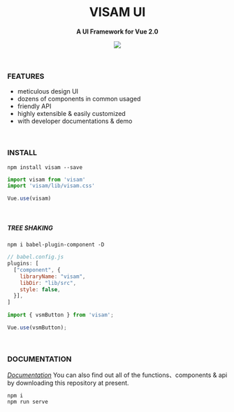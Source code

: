 # <h1 align="center">VISAM UI</h1>

<p align="center"><b>A UI Framework for Vue 2.0</b></p>
<p align="center">
  <a href="https://www.npmjs.org/package/visam">
    <img src="https://img.shields.io/npm/v/visam.svg">
  </a>
  <!-- &nbsp;
  <a href="https://img.shields.io/github/stars/mungaakei/visam?style=social">
    <img alt="GitHub Repo stars" src="https://img.shields.io/github/stars/mungaakei/visam?style=social">
  </a> -->
</p>
<br>

### FEATURES

- meticulous design UI
- dozens of components in common usaged
- friendly API
- highly extensible & easily customized
- with developer documentations & demo

<br>

### INSTALL

```node
npm install visam --save
```

```js
import visam from 'visam'
import 'visam/lib/visam.css'

Vue.use(visam)
```
&nbsp;
##### TREE SHAKING

```node
npm i babel-plugin-component -D
```

```js
// babel.config.js
plugins: [
  ["component", {
    libraryName: "visam",
    libDir: "lib/src",
    style: false,
  }],
]
```
```js
import { vsmButton } from 'visam';

Vue.use(vsmButton);
```
<br>

### DOCUMENTATION
*[Documentation](https://mungaakei.github.io/visam/#/)*
You can also find out all of the functions、components & api by downloading this repository at present.

```node
npm i
npm run serve
```

